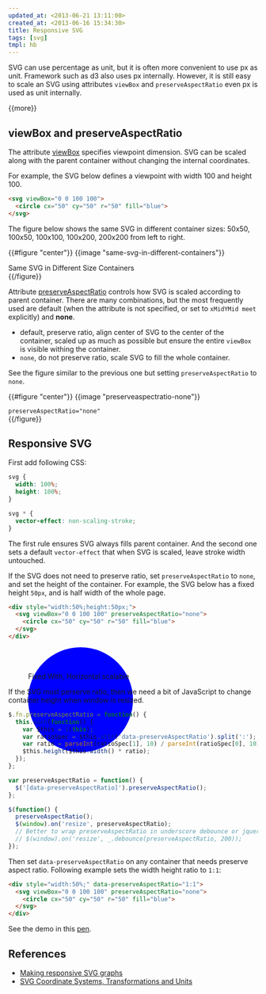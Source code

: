 ```yaml
---
updated_at: <2013-06-21 13:11:00>
created_at: <2013-06-16 15:34:30>
title: Responsive SVG
tags: [svg]
tmpl: hb
---
```


SVG can use percentage as unit, but it is often more convenient to use px as
unit. Framework such as d3 also uses px internally. However, it is still easy
to scale an SVG using attributes `viewBox` and `preserveAspectRatio` even px
is used as unit internally.

{{more}}

## viewBox and preserveAspectRatio

The attribute [viewBox][] specifies viewpoint dimension. SVG can be scaled along with
the parent container without changing the internal coordinates.

For example, the SVG below defines a viewpoint with width 100 and
height 100.

```html
<svg viewBox="0 0 100 100">
  <circle cx="50" cy="50" r="50" fill="blue">
</svg>
```

The figure below shows the same SVG in different container sizes: 50x50,
100x50, 100x100, 100x200, 200x200 from left to right.

{{#figure "center"}}
  {{image "same-svg-in-different-containers"}}
  <figcaption>Same SVG in Different Size Containers</figcaption>
{{/figure}}

Attribute [preserveAspectRatio][] controls how SVG is scaled according to
parent container. There are many combinations, but the most frequently used
are default (when the attribute is not specified, or set to `xMidYMid meet`
explicitly) and **none**.

- default, preserve ratio, align center of SVG to the center of the container,
scaled up as much as possible but ensure the entire `viewBox` is visible
withing the container.
- `none`, do not preserve ratio, scale SVG to fill the whole container.

See the figure similar to the previous one but setting `preserveAspectRatio`
to `none`.

{{#figure "center"}}
  {{image "preserveaspectratio-none"}}
  <figcaption><code>preserveAspectRatio="none"</code></figcaption>
{{/figure}}

## Responsive SVG

First add following CSS:

```css
svg {
  width: 100%;
  height: 100%;
}

svg * {
  vector-effect: non-scaling-stroke;
}
```

The first rule ensures SVG always fills parent container. And the second one
sets a default `vector-effect` that when SVG is scaled, leave stroke width
untouched.

If the SVG does not need to preserve ratio, set `preserveAspectRatio` to
`none`, and set the height of the container. For example, the SVG below has a
fixed height `50px`, and is half width of the whole page.

```html
<div style="width:50%;height:50px;">
  <svg viewBox="0 0 100 100" preserveAspectRatio="none">
    <circle cx="50" cy="50" r="50" fill="blue">
  </svg>
</div>
```

<figure>
  <div class="row">
    <div style="width:50%;height:50px;">
      <svg viewBox="0 0 100 100" preserveAspectRatio="none">
        <circle cx="50" cy="50" r="50" fill="blue">
      </svg>
    </div>
  </div>
  <figcaption>Fixed With, Horizontal scalable</figcaption>
</figure>

If the SVG must perserve ratio, then we need a bit of JavaScript to change
container height when window is resized.

```javascript
$.fn.preserveAspectRatio = function() {
  this.each(function() {
    var $this = $(this);
    var ratioSpec = $this.attr('data-preserveAspectRatio').split(':');
    var ratio = parseInt(ratioSpec[1], 10) / parseInt(ratioSpec[0], 10);
    $this.height($this.width() * ratio);
  });
};

var preserveAspectRatio = function() {
  $('[data-preserveAspectRatio]').preserveAspectRatio();
};

$(function() {
  preserveAspectRatio();
  $(window).on('resize', preserveAspectRatio);
  // Better to wrap preserveAspectRatio in underscore debounce or jquery-throttle-debounce.
  // $(window).on('resize', _.debounce(preserveAspectRatio, 200));
});
```

Then set `data-preserveAspectRatio` on any container that needs preserve
aspect ratio. Following example sets the width height ratio to `1:1`:

```html
<div style="width:50%;" data-preserveAspectRatio="1:1">
  <svg viewBox="0 0 100 100" preserveAspectRatio="none">
    <circle cx="50" cy="50" r="50" fill="blue">
  </svg>
</div>
```

See the demo in this [pen](http://cdpn.io/Dlirz).

## References

- [Making responsive SVG graphs][making-responsive-svg]
- [SVG Coordinate Systems, Transformations and Units](http://www.w3.org/TR/SVG/coords.html)

[viewBox]: http://www.w3.org/TR/SVG/coords.html#ViewBoxAttribute
[preserveAspectRatio]: http://www.w3.org/TR/SVG/coords.html#PreserveAspectRatioAttribute
[making-responsive-svg]: http://meloncholy.com/blog/making-responsive-svg-graphs/
